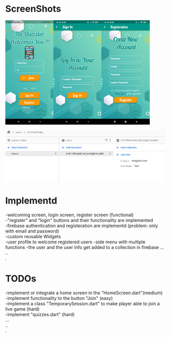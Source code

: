 # ScreenShots
<img src="./misc/WelcomePage.jpg" width=30% height=30%><img src="./misc/Log_in.jpg" width=30% height=30%><img src="./misc/Sign_up.jpg" width=30% height=30%>

<img src="./misc/firebase_users.png">

# Implementd
-welcoming screen, login screen, register screen (functional)\
-"register" and "login" buttons and their functionality are implemented\
-firebase authentication and registeration are implementd (problem: only with email and password)\
-custom reusable Widgets\
-user profile to welcome registered users
-side menu with multiple functions
-the user and the user info get added to a collection in firebase
...\
..\
.
# TODOs
-implement or integrate a home screen in the "HomeScreen.dart"(medium)\
-implement functionality to the button "Join" (easy)\
-implement a class "TemporarySession.dart" to make player able to join a live game (hard)\
-implement "quizzes.dart" (hard)\
...\
..\
.

